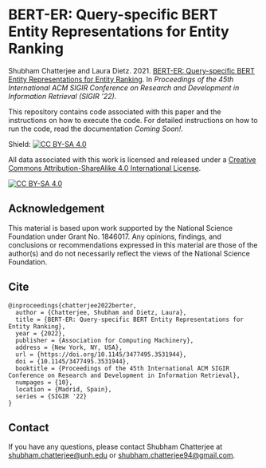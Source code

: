 # BERT-ER: Query-specific BERT Entity Representations for Entity Ranking
Shubham Chatterjee and Laura Dietz. 2021. [BERT-ER: Query-specific BERT Entity Representations for
Entity Ranking](https://www.cs.unh.edu/~sc1242/publications/pdf/sigir2021.pdf). In _Proceedings of the 45th International ACM SIGIR Conference on Research and Development in Information Retrieval (SIGIR ’22)._

This repository contains code associated with this paper and the instructions on how to execute the code. For detailed instructions on how to run the code, read the documentation *Coming Soon!*. 

Shield: [![CC BY-SA 4.0][cc-by-sa-shield]][cc-by-sa]

All data associated with this work is licensed and released under a
[Creative Commons Attribution-ShareAlike 4.0 International License][cc-by-sa].

[![CC BY-SA 4.0][cc-by-sa-image]][cc-by-sa]

[cc-by-sa]: http://creativecommons.org/licenses/by-sa/4.0/
[cc-by-sa-image]: https://licensebuttons.net/l/by-sa/4.0/88x31.png
[cc-by-sa-shield]: https://img.shields.io/badge/License-CC%20BY--SA%204.0-lightgrey.svg


## Acknowledgement
This material is based upon work supported by the National Science Foundation under Grant No. 1846017. Any opinions, findings, and conclusions or recommendations expressed in this material are those of the author(s) and do not necessarily reflect the views of the National Science Foundation.

## Cite 
```
@inproceedings{chatterjee2022berter,
  author = {Chatterjee, Shubham and Dietz, Laura},
  title = {BERT-ER: Query-specific BERT Entity Representations for Entity Ranking},
  year = {2022},
  publisher = {Association for Computing Machinery},
  address = {New York, NY, USA},
  url = {https://doi.org/10.1145/3477495.3531944},
  doi = {10.1145/3477495.3531944},
  booktitle = {Proceedings of the 45th International ACM SIGIR Conference on Research and Development in Information Retrieval},
  numpages = {10},
  location = {Madrid, Spain},
  series = {SIGIR '22}
}
```

## Contact
If you have any questions, please contact Shubham Chatterjee at <shubham.chatterjee@unh.edu> or <shubham.chatterjee94@gmail.com>.  
